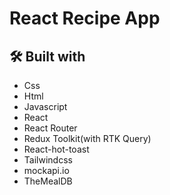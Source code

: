 # React Recipe App

## 🛠️ Built with

- Css
- Html
- Javascript
- React
- React Router
- Redux Toolkit(with RTK Query)
- React-hot-toast
- Tailwindcss
- mockapi.io
- TheMealDB
